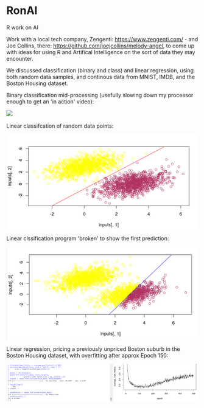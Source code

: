 # RonAI
R work on AI

Work with a local tech company, Zengenti: https://www.zengenti.com/ -  and Joe Collins, there: https://github.com/joejcollins/melody-angel, to come up with ideas for using R and Artifical Intelligence on the sort of data they may encounter.

We discussed classification (binary and class) and linear regression, using both random data samples, and continous data from MNIST, IMDB, and the Boston Housing dataset.

Binary classification mid-processing (usefully slowing down my processor enough to get an 'in action' video):

![](https://github.com/tobyStone/RonAI/blob/main/linear%20classification%20real%20world%20data.gif)



Linear classifcation of random data points:

![](https://github.com/tobyStone/RonAI/blob/main/linear_classification.png)

Linear clssification program 'broken' to show the first prediction:

![](https://github.com/tobyStone/RonAI/blob/main/linear_classification_mid_flow.png)


Linear regression, pricing a previously unpriced Boston suburb in the Boston Housing dataset, with overfitting after approx Epoch 150:

![](https://github.com/tobyStone/RonAI/blob/main/linear_regression.png)


